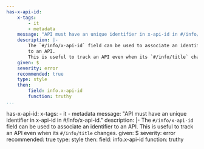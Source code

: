 ```yaml
---
has-x-api-id:
    x-tags:
        - it
        - metadata
    message: "API must have an unique identifier in x-api-id in #/info/x-api-id."
    description: |-
        The `#/info/x-api-id` field can be used to associate an identifier
        to an API.
        This is useful to track an API even when its `#/info/title` changes.
    given: $
    severity: error
    recommended: true
    type: style
    then:
        field: info.x-api-id
        function: truthy
...
```

has-x-api-id:
    x-tags:
        - it
        - metadata
    message: "API must have an unique identifier in x-api-id in #/info/x-api-id."
    description: |-
        The `#/info/x-api-id` field can be used to associate an identifier
        to an API.
        This is useful to track an API even when its `#/info/title` changes.
    given: $
    severity: error
    recommended: true
    type: style
    then:
        field: info.x-api-id
        function: truthy
